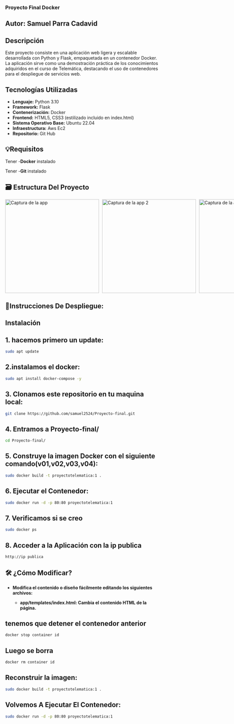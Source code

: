 ### Proyecto Final Docker
## Autor: Samuel Parra Cadavid
## Descripción

Este proyecto consiste en una aplicación web ligera y escalable desarrollada con Python y Flask, empaquetada en un contenedor Docker. La aplicación sirve como una demostración práctica de los conocimientos adquiridos en el curso de Telemática, destacando el uso de contenedores para el despliegue de servicios web.
##  Tecnologías Utilizadas

- **Lenguaje:** Python 3.10
- **Framework:** Flask
- **Contenerización:** Docker
- **Frontend:** HTML5, CSS3 (estilizado incluido en index.html)
- **Sistema Operativo Base:** Ubuntu 22.04
- **Infraestructura:** Aws Ec2
- **Repositorio:** Git Hub

## 💡Requisitos

Tener -**Docker** instalado

Tener -**Git**  instalado

## 🗃️ Estructura Del Proyecto
<div style="display: flex; gap: 10px;">
    <img src="https://i.imgur.com/Gu0Wiyj.png" alt="Captura de la app" width="300"/>
    <img src="https://i.imgur.com/liisb4c.png" alt="Captura de la app 2" width="300"/>
    <img src="https://i.imgur.com/j72Zbx2.png" alt="Captura de la app 3" width="300"/>
</div>


## 🔧Instrucciones De Despliegue:
## Instalación

## 1. hacemos primero un update:
```bash
sudo apt update
```
## 2.instalamos el docker:
```bash
sudo apt install docker-compose -y
```

## 3. Clonamos este repositorio en tu maquina local:
```bash
git clone https://github.com/samuel2524/Proyecto-final.git
```

## 4. Entramos a Proyecto-final/
```bash
cd Proyecto-final/
```

## 5. Construye la imagen Docker con el siguiente comando(v01,v02,v03,v04):
```bash
sudo docker build -t proyectotelematica:1 .

```

## 6. Ejecutar el Contenedor:

```bash
sudo docker run -d -p 80:80 proyectotelematica:1
```

## 7. Verificamos si se creo

```bash
sudo docker ps
```
## 8. Acceder a la Aplicación con la ip publica

```bash
http://ip publica
```

## 🛠️ ¿Cómo Modificar?

- **Modifica el contenido o diseño fácilmente editando los siguientes archivos:**

    - **app/templates/index.html: Cambia el contenido HTML de la página.**


## tenemos que detener el contenedor anterior
```bash
docker stop container id
```

## Luego se borra
```bash
docker rm container id
```
## Reconstruir la imagen:

```bash
sudo docker build -t proyectotelematica:1 .
```
## Volvemos A Ejecutar El Contenedor:

```bash
sudo docker run -d -p 80:80 proyectotelematica:1
```

